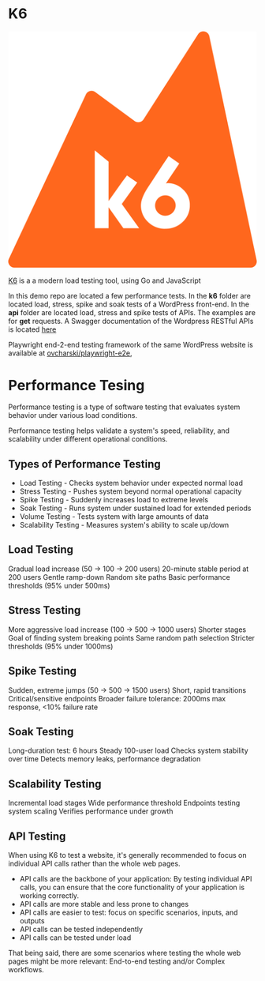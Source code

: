 # K6

[![N|Solid](https://raw.githubusercontent.com/grafana/k6/master/assets/logo.svg)](https://k6.io/)

[K6](https://k6.io/) is a a modern load testing tool, using Go and JavaScript

In this demo repo are located a few performance tests. In the **k6** folder are located load, stress, spike and soak tests of a WordPress front-end. 
In the **api** folder are located load, stress and spike tests of APIs. The examples are for **get** requests.
A Swagger documentation of the Wordpress RESTful APIs is located  [here](https://github.com/ovcharski/playwright-e2e/)

Playwright end-2-end testing framework of the same WordPress website is available at [ovcharski/playwright-e2e](https://github.com/ovcharski/playwright-e2e/),

# Performance Tesing

Performance testing is a type of software testing that evaluates system behavior under various load conditions.

Performance testing helps validate a system's speed, reliability, and scalability under different operational conditions.

## Types of Performance Testing

- Load Testing - Checks system behavior under expected normal load
- Stress Testing - Pushes system beyond normal operational capacity
- Spike Testing - Suddenly increases load to extreme levels
- Soak Testing - Runs system under sustained load for extended periods
- Volume Testing - Tests system with large amounts of data
- Scalability Testing - Measures system's ability to scale up/down

## Load Testing
Gradual load increase (50 → 100 → 200 users)
20-minute stable period at 200 users
Gentle ramp-down
Random site paths
Basic performance thresholds (95% under 500ms)

## Stress Testing
More aggressive load increase (100 → 500 → 1000 users)
Shorter stages
Goal of finding system breaking points
Same random path selection
Stricter thresholds (95% under 1000ms)

## Spike Testing
Sudden, extreme jumps (50 → 500 → 1500 users)
Short, rapid transitions
Critical/sensitive endpoints
Broader failure tolerance: 2000ms max response, <10% failure rate

## Soak Testing

Long-duration test: 6 hours
Steady 100-user load
Checks system stability over time
Detects memory leaks, performance degradation

## Scalability Testing

Incremental load stages
Wide performance threshold
Endpoints testing system scaling
Verifies performance under growth

## API Testing

When using K6 to test a website, it's generally recommended to focus on individual API calls rather than the whole web pages. 

- API calls are the backbone of your application: By testing individual API calls, you can ensure that the core functionality of your application is working correctly.
- API calls are more stable and less prone to changes
- API calls are easier to test: focus on specific scenarios, inputs, and outputs
- API calls can be tested independently
- API calls can be tested under load

That being said, there are some scenarios where testing the whole web pages might be more relevant: End-to-end testing and/or Complex workflows.


